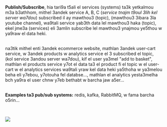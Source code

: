 **Publish/Subscribe**, hia tari9a t5ali el services (systems) ta3k yetkalmou m3a b3athhom, mithel 3andek service A, B, C
(*service tnajm t9oul 3lih kel server wa7dou*) subscribed il ay mawthou3 (topic), (mawthou3 3ibara 3la youtube channel), wa9tali service yab3th data lel mawthou3 haka (topic), ekel jme3a (services) eli 3amlin subscribe lel mawthou3 ynajmou ye5thou w ya9raw el data heki.  
</br>

na3tik mithel enti 3andek ecommerce website, mathlan 3andek user-cart service, w 3andek products w analytics service el 3 subscribed el topic, (kol service 3andou server wa7dou), kif el user ya3mel "add to basket", mathlan el products service y7ot el data ta3 el product fi el topic w el user-cart w el analytics services wa9tali yraw kel data heki ya5thoha w ya3melou beha eli y7ebou, y7otouha fel databse..., mathlan el analytics yesta3melha bch ya9ra el user chnw y7eb bethabt w barcha jaw a5er...  
</br>

**Examples ta3 pub/sub systems:** redis, kafka, RabbitMQ, w fama barcha o5rin...

</br>

![](https://miro.medium.com/max/4790/1*zC4JrtL2QfYDxGqzNbkzCg.png)
